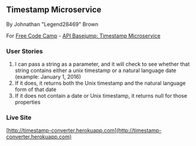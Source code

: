 ## Timestamp Microservice
By Johnathan "Legend28469" Brown

For [Free Code Camp](http://freecodecamp.com) - [API Basejump: Timestamp Microservice](http://www.freecodecamp.com/challenges/basejump-timestamp-microservice)

### User Stories

1. I can pass a string as a parameter, and it will check to see whether that string contains either a unix timestamp or a natural language date (example: January 1, 2016)
2. If it does, it returns both the Unix timestamp and the natural language form of that date
3. If it does not contain a date or Unix timestamp, it returns null for those properties

### Live Site
[http://timestamp-converter.herokuapp.com](http://timestamp-converter.herokuapp.com)
